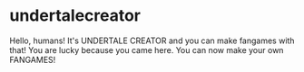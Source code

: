 # undertalecreator
Hello, humans! It's UNDERTALE CREATOR and you can make fangames with that! You are lucky because you came here. You can now make your own FANGAMES!

